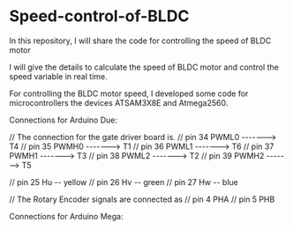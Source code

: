 # Speed-control-of-BLDC


In this repository, I will share the code for controlling the speed of BLDC motor

I will give the details to calculate the speed of BLDC motor and control the speed variable in real time.


For controlling the BLDC motor speed, I developed some code for microcontrollers the devices ATSAM3X8E and Atmega2560.


Connections for Arduino Due:

// The connection for the gate driver board is.
// pin 34          PWML0 -------> T4
// pin 35          PWMH0 -------> T1
// pin 36          PWML1 -------> T6
// pin 37          PWMH1 -------> T3
// pin 38          PWML2 -------> T2
// pin 39          PWMH2 -------> T5

// pin 25          Hu -- yellow
// pin 26          Hv -- green
// pin 27          Hw -- blue

// The Rotary Encoder signals are connected as
// pin 4           PHA
// pin 5           PHB


Connections for Arduino Mega:
